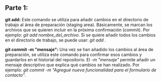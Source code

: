 ## Parte 1:

**git add:** Este comando se utiliza para añadir cambios en el directorio de trabajo al área de preparación (staging area). Básicamente, se marcan los archivos que se quieren incluir en la próxima confirmación (commit). Por ejemplo: *git add nombre_del_archivo*.
Si se quiere añadir todos los cambios en el directorio de trabajo, se puede usar: *git add .*

**git commit -m "mensaje":** Una vez se han añadido los cambios al área de preparación, se utiliza este comando para confirmar esos cambios y guardarlos en el historial del repositorio. El *-m "mensaje"* permite añadir un mensaje descriptivo que explica qué cambios se han realizado. Por ejemplo: *git commit -m "Agregué nueva funcionalidad para el formulario de contacto"*.
